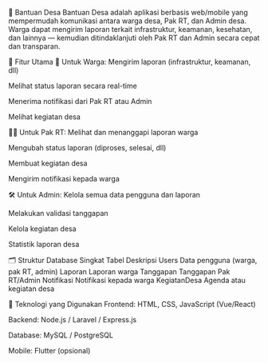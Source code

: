 🏡 Bantuan Desa
Bantuan Desa adalah aplikasi berbasis web/mobile yang mempermudah komunikasi antara warga desa, Pak RT, dan Admin desa. Warga dapat mengirim laporan terkait infrastruktur, keamanan, kesehatan, dan lainnya — kemudian ditindaklanjuti oleh Pak RT dan Admin secara cepat dan transparan.

📲 Fitur Utama
👥 Untuk Warga:
Mengirim laporan (infrastruktur, keamanan, dll)

Melihat status laporan secara real-time

Menerima notifikasi dari Pak RT atau Admin

Melihat kegiatan desa

👨‍💼 Untuk Pak RT:
Melihat dan menanggapi laporan warga

Mengubah status laporan (diproses, selesai, dll)

Membuat kegiatan desa

Mengirim notifikasi kepada warga

🛠️ Untuk Admin:
Kelola semua data pengguna dan laporan

Melakukan validasi tanggapan

Kelola kegiatan desa

Statistik laporan desa

🗂️ Struktur Database Singkat
Tabel	Deskripsi
Users	Data pengguna (warga, pak RT, admin)
Laporan	Laporan warga
Tanggapan	Tanggapan Pak RT/Admin
Notifikasi	Notifikasi kepada warga
KegiatanDesa	Agenda atau kegiatan desa

🚀 Teknologi yang Digunakan
Frontend: HTML, CSS, JavaScript (Vue/React)

Backend: Node.js / Laravel / Express.js

Database: MySQL / PostgreSQL

Mobile: Flutter (opsional)
